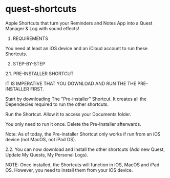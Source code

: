 # quest-shortcuts
Apple Shortcuts that turn your Reminders and Notes App into a Quest Manager &amp; Log with sound effects!

1. REQUIREMENTS

You need at least an iOS device and an iCloud account to run these Shortcuts.

2. STEP-BY-STEP

2.1. PRE-INSTALLER SHORTCUT

IT IS IMPERATIVE THAT YOU DOWNLOAD AND RUN THE THE PRE-INSTALLER FIRST.

Start by downloading The "Pre-installer" Shortcut. It creates all the Dependecies required to run the other shortcuts.

Run the Shortcut. Allow it to access your Documents folder.

You only need to run it once. Delete the Pre-Installer afterwards.

Note: As of today, the Pre-Installer Shortcut only works if run from an iOS device (not MacOS, not iPad OS).


2.2. You can now download and install the other shortcuts (Add new Quest, Update My Quests, My Personal Logs).

NOTE: Once installed, the Shortcuts will function in iOS, MacOS and iPad OS. However, you need to install them from your iOS device.
